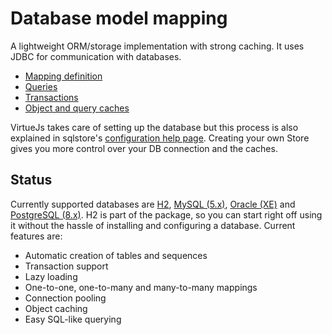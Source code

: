 # Database model mapping

A lightweight ORM/storage implementation with strong caching. It uses JDBC for communication with databases.

* [Mapping definition](sqlstore/Mapping.html)
* [Queries](sqlstore/Query.html)
* [Transactions](sqlstore/Transactions.html)
* [Object and query caches](sqlstore/Caches.html)

VirtueJs takes care of setting up the database but this process is also explained in sqlstore's [configuration help page](sqlstore/Basics.html). Creating your own Store gives you more control over your DB connection and the caches.

## Status

Currently supported databases are [H2](http://h2database.com), [MySQL (5.x)](http://mysql.com), [Oracle (XE)](http://www.oracle.com/technetwork/products/express-edition/overview/index.html) and [PostgreSQL (8.x)](http://postgresql.org). H2 is part of the package, so you can start right off using it without the hassle of installing and configuring a database. Current features are:


 * Automatic creation of tables and sequences
 * Transaction support
 * Lazy loading
 * One-to-one, one-to-many and many-to-many mappings
 * Connection pooling
 * Object caching
 * Easy SQL-like querying